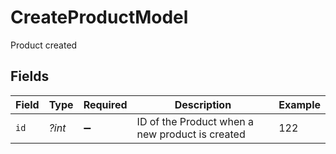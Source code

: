 # CreateProductModel

Product created


## Fields

| Field                                           | Type                                            | Required                                        | Description                                     | Example                                         |
| ----------------------------------------------- | ----------------------------------------------- | ----------------------------------------------- | ----------------------------------------------- | ----------------------------------------------- |
| `id`                                            | *?int*                                          | :heavy_minus_sign:                              | ID of the Product when a new product is created | 122                                             |